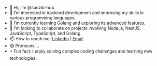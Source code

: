 - 👋 Hi, I’m @sanzib-hub
- 👀 I’m interested in backend development and improving my skills in various programming languages.
- 🌱 I’m currently learning Golang and exploring its advanced features.
- 💞️ I’m looking to collaborate on projects involving Node.js, NestJS, JavaScript, TypeScript, and Golang.
- 📫 How to reach me: [LinkedIn](https://in.linkedin.com/in/sanjib-nirola-175283200) | [Email](mailto:sanjibnirola@outlook.com)
- 😄 Pronouns: ...
- ⚡ Fun fact: I enjoy solving complex coding challenges and learning new technologies.
